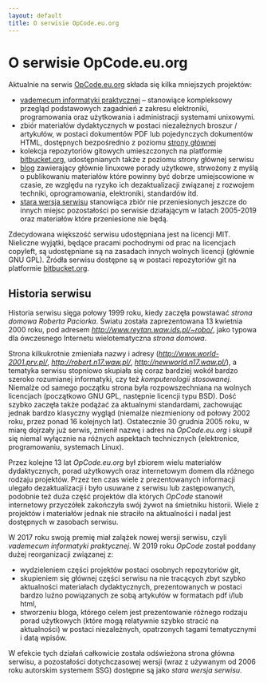 ```yaml
---
layout: default
title: O serwisie OpCode.eu.org
---
```


# O serwisie OpCode.eu.org

Aktualnie na serwis [OpCode.eu.org](http://www.opcode.eu.org/) składa się kilka mniejszych projektów:

* [vademecum informatyki praktycznej](http://vip.opcode.eu.org/) – stanowiące kompleksowy przegląd podstawowych zagadnień z zakresu elektroniki, programowania oraz użytkowania i administracji systemami unixowymi.
* zbiór materiałów dydaktycznych w postaci niezależnych broszur / artykułów, w postaci dokumentów PDF lub pojedynczych dokumentów HTML, dostępnych bezpośrednio z poziomu [strony głównej](http://www.opcode.eu.org/)
* kolekcja repozytoriów gitowych umieszczonych na platformie [bitbucket.org](https://bitbucket.org/OpCode-eu-org/), udostępnianych także z poziomu strony głównej serwisu
* [blog](http://blog.opcode.eu.org/) zawierający głównie linuxowe porady użytkowe, strwożony z myślą o publikowaniu materiałów które powinny być dobrze umiejscowione w czasie, ze względu na ryzyko ich dezaktualizacji związanej z rozwojem techniki, oprogramowania, elektroniki, standardów itd.
* [stara wersja serwisu](http://old.opcode.eu.org/) stanowiąca zbiór nie przeniesionych jeszcze do innych miejsc pozostałości po serwisie działającym w latach 2005-2019 oraz materiałów które przeniesione nie będą.

Zdecydowana większość serwisu udostępniana jest na licencji MIT.
Nieliczne wyjątki, będące pracami pochodnymi od prac na licencjach copyleft, są udostępniane są na zasadach innych wolnych licencji (głównie GNU GPL).
Źródła serwisu dostępne są w postaci repozytoriów git na platformie [bitbucket.org](https://bitbucket.org/account/user/OpCode-eu-org/projects/SRC).


## Historia serwisu

Historia serwisu sięga połowy 1999 roku, kiedy zaczęła powstawać *strona domowa Roberta Paciorka*.
Światu została zaprezentowana 13 kwietnia 2000 roku, pod adresem *http://www.reytan.waw.ids.pl/~robo/*,
 jako typowa dla ówczesnego Internetu wielotematyczna *strona domowa*.

Strona kilkukrotnie zmieniała nazwy i adresy (*http://www.world-2001.prv.pl/*, *http://robert.n17.waw.pl/*, *http://newworld.n17.waw.pl/*),
 a tematyka serwisu stopniowo skupiała się coraz bardziej wokół bardzo szeroko rozumianej informatyki, czy też *komputerologii stosowanej*.
Niemalże od samego początku strona była rozpowszechniana na wolnych licencjach (początkowo GNU GPL, następnie licencji typu BSD).
Dość szybko zaczęła także podążać za aktualnymi standardami, zachowując jednak bardzo klasyczny wygląd (niemalże niezmieniony od połowy 2002 roku, przez ponad 16 kolejnych lat).
Ostatecznie 30 grudnia 2005 roku, w miarę dojrzały już serwis, zmienił nazwę i adres na *OpCode.eu.org* i skupił się niemal wyłącznie na różnych aspektach technicznych (elektronice, programowaniu, systemach Linux).

Przez kolejne 13 lat *OpCode.eu.org* był zbiorem wielu materiałów dydaktycznych, porad użytkowych oraz internetowym domem dla różnego rodzaju projektów.
Przez ten czas wiele z prezentowanych informacji ulegało dezaktualizacji i było usuwane z serwisu lub zastępowanych,
 podobnie też duża część projektów dla których *OpCode* stanowił internetowy przyczółek zakończyła swój żywot na śmietniku historii.
Wiele z projektów i materiałów jednak nie straciło na aktualności i nadal jest dostępnych w zasobach serwisu.

W 2017 roku swoją premię miał zalążek nowej wersji serwisu, czyli *vademecum informatyki praktycznej*.
W 2019 roku *OpCode* został poddany dużej reorganizacji związanej z:

* wydzieleniem części projektów postaci osobnych repozytoriów git,
* skupieniem się głównej części serwisu na nie tracących zbyt szybko aktualności materiałach dydaktycznych,
  prezentowanych w postaci bardzo luźno powiązanych ze sobą artykułów w formatach pdf i/lub html,
* stworzeniu bloga, którego celem jest prezentowanie różnego rodzaju porad użytkowych (które mogą relatywnie szybko stracić na aktualności) w postaci niezależnych, opatrzonych tagami tematycznymi i datą wpisów.

W efekcie tych działań całkowicie została odświeżona strona główna serwisu, a pozostałości dotychczasowej wersji (wraz z używanym od 2006 roku autorskim systemem SSG) dostępne są jako *stara wersja serwisu*.
